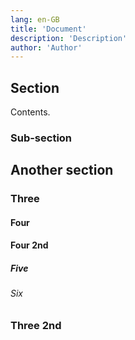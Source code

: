 ```yaml
---
lang: en-GB
title: 'Document'
description: 'Description'
author: 'Author'
---
```


## Section

Contents.

### Sub-section

## Another section

### Three
#### Four
#### Four 2nd
##### Five
###### Six
### Three 2nd
